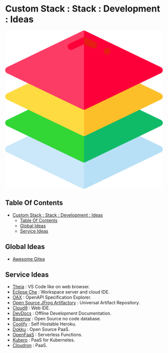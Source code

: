 # Custom Stack : Stack : Development : Ideas

![Icon](../../../icon.png)

## Table Of Contents

- [Custom Stack : Stack : Development : Ideas](#custom-stack--stack--development--ideas)
  - [Table Of Contents](#table-of-contents)
  - [Global Ideas](#global-ideas)
  - [Service Ideas](#service-ideas)

## Global Ideas

- [Awesome Gitea](https://gitea.com/rozhuk.im/awesome-gitea)

## Service Ideas

- [Theia](https://github.com/eclipse-theia/theia) : VS Code like on web browser.
- [Eclipse Che](https://github.com/eclipse/che/) : Workspace server and cloud IDE.
- [OAX](https://github.com/darosh/oax) : OpenAPI Specification Explorer.
- [Open Source JFrog Artifactory](https://jfrog.com/community/open-source/) : Universal Artifact Repository.
- [Cloud9](https://github.com/c9/core) : Web IDE.
- [DevDocs](https://github.com/freeCodeCamp/devdocs) : Offline Development Documentation.
- [Baserow](https://baserow.io/) : Open Source no code database.
- [Coolify](https://coolify.io/) : Self Hostable Heroku.
- [Dokku](https://dokku.com/) : Open Source PaaS.
- [OpenFaaS](https://www.openfaas.com/) : Serverless Functions.
- [Kubero](https://www.kubero.dev/) : PaaS for Kubernetes.
- [Cloudron](https://docs.cloudron.io/) : PaaS.
